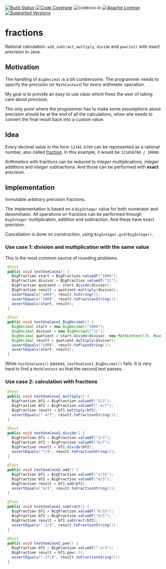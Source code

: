 [![Build Status](https://travis-ci.org/ohumbel/fractions.svg)](https://travis-ci.org/ohumbel/fractions)
[![Code Coverage](https://img.shields.io/codecov/c/github/ohumbel/fractions/master.svg)](https://codecov.io/github/ohumbel/fractions?branch=master)
![codecov.io](https://codecov.io/github/ohumbel/fractions/branch.svg?branch=master)
[![Apache License](https://img.shields.io/badge/license-Apache%202.0-orange.svg)](https://github.com/ohumbel/fractions/blob/master/LICENSE)
[![Supported Versions](https://img.shields.io/badge/Java-7%2C%208-blue.svg)](https://travis-ci.org/ohumbel/fractions)

# fractions

Rational calculation: `add`, `subtract`, `multiply`, `divide` and `pow(int)` with exact precision in Java.


## Motivation

The handling of `BigDecimal` is a bit cumbersome. The programmer needs to specify the precision (or `MathContext`) for every arithmetic operation.

My goal is to provide an easy to use class which frees the user of taking care about precision. 

The only point where the programmer has to make some assumptions about precision should be at the end of all the calculations, when she needs to convert the final result back into a custom value.


## Idea

Every decimal value in the form `12345.6789` can be represented as a rational number, also called [fraction](https://en.wikipedia.org/wiki/Fraction_%28mathematics%29). In this example, it would be `123456789 / 10000`. 

Arithmetics with fractions can be reduced to *integer* multiplications, *integer* additions and *integer* subtractions. And those can be performed with **exact** precision.


## Implementation


Immutable arbitrary precision fractions.

The implementation is based on a `BigInteger` value for both numerator and denominator.
All operations on fractions can be performed through `BigInteger` multiplication, addition and subtraction. And these have exact precision.

Cancellation is done on construction, using `BigInteger.gcd(BigInteger)`.



### Use case 1: division and multiplication with the same value

This is the most common source of rounding problems.

```java
 @Test
 public void testUseCase1() {
   BigFraction start = BigFraction.valueOf("1000");
   BigFraction divisor = BigFraction.valueOf("21");
   BigFraction quotient = start.divide(divisor);
   BigFraction result = quotient.multiply(divisor);
   assertEquals("1000", result.toString());
   assertEquals("1000", result.toFractionString());
   assertEquals(start, result);
 }
 
 @Test
 public void testUseCase1_BigDecimal() {
   BigDecimal start = new BigDecimal("1000");
   BigDecimal divisor = new BigDecimal("21");
   BigDecimal quotient = start.divide(divisor, new MathContext(30, RoundingMode.HALF_UP));
   BigDecimal result = quotient.multiply(divisor);
   assertEquals("1000", result.toPlainString());
   assertEquals(start, result);
 }
```

While `testUseCase1()` passes, `testUseCase1_BigDecimal()` fails. It is very hard to find a `MathContext` so that the second test passes.


### Use case 2: calculation with fractions

```java
 @Test
 public void testUseCase2_multiply() {
   BigFraction bf1 = BigFraction.valueOf("2/3");
   BigFraction bf2 = BigFraction.valueOf("-6/7");
   BigFraction result = bf1.multiply(bf2);
   assertEquals("-4/7", result.toFractionString());
 }
 
 @Test
 public void testUseCase2_divide() {
   BigFraction bf1 = BigFraction.valueOf("2/3");
   BigFraction bf2 = BigFraction.valueOf("6/7");
   BigFraction result = bf1.divide(bf2);
   assertEquals("7/9", result.toFractionString());
 }
 
 @Test
 public void testUseCase2_add() {
   BigFraction bf1 = BigFraction.valueOf("2/15");
   BigFraction bf2 = BigFraction.valueOf("6/5");
   BigFraction result = bf1.add(bf2);
   assertEquals("4/3", result.toFractionString());
 }
 
 @Test
 public void testUseCase2_subtract() {
   BigFraction bf1 = BigFraction.valueOf("8/15");
   BigFraction bf2 = BigFraction.valueOf("6/5");
   BigFraction result = bf1.subtract(bf2);
   assertEquals("-2/3", result.toFractionString());
 }
 
 @Test
 public void testUseCase2_pow() {
   BigFraction bf1 = BigFraction.valueOf("-2/3");
   BigFraction result = bf1.pow(-3);
   assertEquals("-27/8", result.toFractionString());
 }
```


